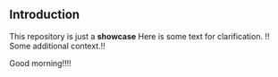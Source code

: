 ## Introduction
This repository is just a **showcase**
Here is some text for clarification.
!!
Some additional context.!!

Good morning!!!!
